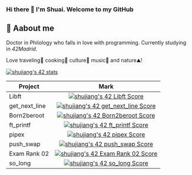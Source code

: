### Hi there 👋 I'm Shuai. Welcome to my GitHub
## 💬 Aabout me
Doctor in Philology who falls in love with programming. Currently studying in *42Madrid*.

Love traveling🛵 cooking🍳 culture🎨 music🎹 and nature⛰!

<a href="https://profile.intra.42.fr/users/shujia" target="_blank">
		<img src="https://badge42.vercel.app/api/v2/clfh2o2f9000608mkyoe2bxbz/stats?cursusId=21&coalitionId=65" alt="shujiang's 42 stats" />
	</a>
 
| Project       |     Mark      | 
| ------------- |:-------------:| 
| Libft    | <a href="https://github.com/JaeSeoKim/badge42"><img src="https://badge42.vercel.app/api/v2/clfh2o2f9000608mkyoe2bxbz/project/2930197" alt="shujiang's 42 Libft Score" /></a> |
| get_next_line     | <a href="https://github.com/JaeSeoKim/badge42"><img src="https://badge42.vercel.app/api/v2/clfh2o2f9000608mkyoe2bxbz/project/2975338" alt="shujiang's 42 get_next_line Score" /></a>|
| Born2beroot | <a href="https://github.com/JaeSeoKim/badge42"><img src="https://badge42.vercel.app/api/v2/clfh2o2f9000608mkyoe2bxbz/project/3011092" alt="shujiang's 42 Born2beroot Score" /></a>      |
| ft_printf | <a href="https://github.com/JaeSeoKim/badge42"><img src="https://badge42.vercel.app/api/v2/clfh2o2f9000608mkyoe2bxbz/project/3021190" alt="shujiang's 42 ft_printf Score" /></a>      |
| pipex| <a href="https://github.com/JaeSeoKim/badge42"><img src="https://badge42.vercel.app/api/v2/clfh2o2f9000608mkyoe2bxbz/project/3053220" alt="shujiang's 42 pipex Score" /></a>|
| push_swap | <a href="https://github.com/JaeSeoKim/badge42"><img src="https://badge42.vercel.app/api/v2/clfh2o2f9000608mkyoe2bxbz/project/3095965" alt="shujiang's 42 push_swap Score" /></a>|
| Exam Rank 02 | <a href="https://github.com/JaeSeoKim/badge42"><img src="https://badge42.vercel.app/api/v2/clfh2o2f9000608mkyoe2bxbz/project/3040161" alt="shujiang's 42 Exam Rank 02 Score" /></a> |
| so_long | <a href="https://github.com/JaeSeoKim/badge42"><img src="https://badge42.vercel.app/api/v2/clfh2o2f9000608mkyoe2bxbz/project/3149924" alt="shujiang's 42 so_long Score" /></a> |


<!--
**shuaijiang42/shuaijiang42** is a ✨ _special_ ✨ repository because its `README.md` (this file) appears on your GitHub profile.

Here are some ideas to get you started:

- 🔭 I’m currently working on ...
- 🌱 I’m currently learning ...
- 👯 I’m looking to collaborate on ...
- 🤔 I’m looking for help with ...
- 💬 Ask me about ...
- 📫 How to reach me: ...
- 😄 Pronouns: ...
- ⚡ Fun fact: ...
-->
